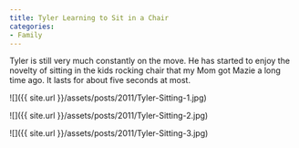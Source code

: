 ```yaml
---
title: Tyler Learning to Sit in a Chair
categories:
- Family
---
```


Tyler is still very much constantly on the move. He has started to enjoy the novelty of sitting in the kids rocking chair that my Mom got Mazie a long time ago. It lasts for about five seconds at most.



  
   ![]({{ site.url }}/assets/posts/2011/Tyler-Sitting-1.jpg)
  

  
   ![]({{ site.url }}/assets/posts/2011/Tyler-Sitting-2.jpg)
  

  
   ![]({{ site.url }}/assets/posts/2011/Tyler-Sitting-3.jpg)
  



